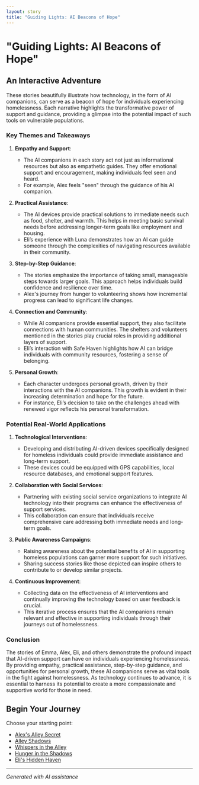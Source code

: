 ```yaml
---
layout: story
title: "Guiding Lights: AI Beacons of Hope"
---
```


# "Guiding Lights: AI Beacons of Hope"

## An Interactive Adventure

These stories beautifully illustrate how technology, in the form of AI companions, can serve as a beacon of hope for individuals experiencing homelessness. Each narrative highlights the transformative power of support and guidance, providing a glimpse into the potential impact of such tools on vulnerable populations.

### Key Themes and Takeaways

1. **Empathy and Support**:
   - The AI companions in each story act not just as informational resources but also as empathetic guides. They offer emotional support and encouragement, making individuals feel seen and heard.
   - For example, Alex feels "seen" through the guidance of his AI companion.

2. **Practical Assistance**:
   - The AI devices provide practical solutions to immediate needs such as food, shelter, and warmth. This helps in meeting basic survival needs before addressing longer-term goals like employment and housing.
   - Eli’s experience with Luna demonstrates how an AI can guide someone through the complexities of navigating resources available in their community.

3. **Step-by-Step Guidance**:
   - The stories emphasize the importance of taking small, manageable steps towards larger goals. This approach helps individuals build confidence and resilience over time.
   - Alex's journey from hunger to volunteering shows how incremental progress can lead to significant life changes.

4. **Connection and Community**:
   - While AI companions provide essential support, they also facilitate connections with human communities. The shelters and volunteers mentioned in the stories play crucial roles in providing additional layers of support.
   - Eli’s interaction with Safe Haven highlights how AI can bridge individuals with community resources, fostering a sense of belonging.

5. **Personal Growth**:
   - Each character undergoes personal growth, driven by their interactions with the AI companions. This growth is evident in their increasing determination and hope for the future.
   - For instance, Eli’s decision to take on the challenges ahead with renewed vigor reflects his personal transformation.

### Potential Real-World Applications

1. **Technological Interventions**:
   - Developing and distributing AI-driven devices specifically designed for homeless individuals could provide immediate assistance and long-term support.
   - These devices could be equipped with GPS capabilities, local resource databases, and emotional support features.

2. **Collaboration with Social Services**:
   - Partnering with existing social service organizations to integrate AI technology into their programs can enhance the effectiveness of support services.
   - This collaboration can ensure that individuals receive comprehensive care addressing both immediate needs and long-term goals.

3. **Public Awareness Campaigns**:
   - Raising awareness about the potential benefits of AI in supporting homeless populations can garner more support for such initiatives.
   - Sharing success stories like those depicted can inspire others to contribute to or develop similar projects.

4. **Continuous Improvement**:
   - Collecting data on the effectiveness of AI interventions and continually improving the technology based on user feedback is crucial.
   - This iterative process ensures that the AI companions remain relevant and effective in supporting individuals through their journeys out of homelessness.

### Conclusion

The stories of Emma, Alex, Eli, and others demonstrate the profound impact that AI-driven support can have on individuals experiencing homelessness. By providing empathy, practical assistance, step-by-step guidance, and opportunities for personal growth, these AI companions serve as vital tools in the fight against homelessness. As technology continues to advance, it is essential to harness its potential to create a more compassionate and supportive world for those in need.

## Begin Your Journey

Choose your starting point:

* [Alex's Alley Secret](/stories/20221012_105602)
* [Alley Shadows](/stories/20221011_005157)
* [Whispers in the Alley](/stories/20221010_145455)
* [Hunger in the Shadows](/stories/20221012_145451)
* [Eli's Hidden Haven](/stories/20221010_111253)

---
*Generated with AI assistance*
